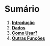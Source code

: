# Sumário

1. [**Introdução**](Home)
2. [**Dados**](Dados)
3. [**Como Usar?**](Como-Usar)
4. [**Outras Funções**](Funções)